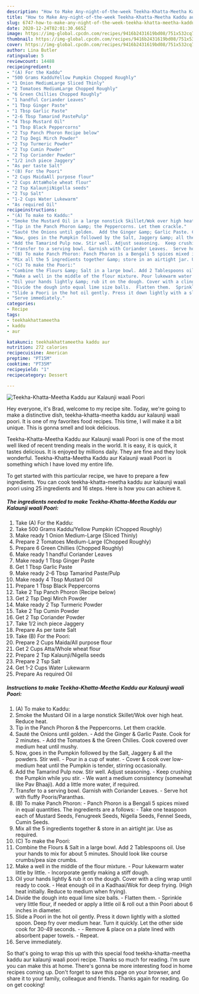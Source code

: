 ```yaml
---
description: "How to Make Any-night-of-the-week Teekha-Khatta-Meetha Kaddu aur Kalaunji waali Poori"
title: "How to Make Any-night-of-the-week Teekha-Khatta-Meetha Kaddu aur Kalaunji waali Poori"
slug: 6747-how-to-make-any-night-of-the-week-teekha-khatta-meetha-kaddu-aur-kalaunji-waali-poori
date: 2020-12-24T02:01:30.665Z
image: https://img-global.cpcdn.com/recipes/9416b2431619bd08/751x532cq70/teekha-khatta-meetha-kaddu-aur-kalaunji-waali-poori-recipe-main-photo.jpg
thumbnail: https://img-global.cpcdn.com/recipes/9416b2431619bd08/751x532cq70/teekha-khatta-meetha-kaddu-aur-kalaunji-waali-poori-recipe-main-photo.jpg
cover: https://img-global.cpcdn.com/recipes/9416b2431619bd08/751x532cq70/teekha-khatta-meetha-kaddu-aur-kalaunji-waali-poori-recipe-main-photo.jpg
author: Lina Butler
ratingvalue: 5
reviewcount: 14488
recipeingredient:
- "(A) For the Kaddu"
- "500 Grams KadduYellow Pumpkin Chopped Roughly"
- "1 Onion MediumLarge Sliced Thinly"
- "2 Tomatoes MediumLarge Chopped Roughly"
- "6 Green Chillies Chopped Roughly"
- "1 handful Coriander Leaves"
- "1 Tbsp Ginger Paste"
- "1 Tbsp Garlic Paste"
- "2-6 Tbsp Tamarind PastePulp"
- "4 Tbsp Mustard Oil"
- "1 Tbsp Black Peppercorns"
- "2 Tsp Panch Phoron Recipe below"
- "2 Tsp Degi Mirch Powder"
- "2 Tsp Turmeric Powder"
- "2 Tsp Cumin Powder"
- "2 Tsp Coriander Powder"
- "1/2 inch piece Jaggery"
- "As per taste Salt"
- "(B) For the Poori"
- "2 Cups MaidaAll purpose flour"
- "2 Cups AttaWhole wheat flour"
- "2 Tsp KalaunjiNigella seeds"
- "2 Tsp Salt"
- "1-2 Cups Water Lukewarm"
- "As required Oil"
recipeinstructions:
- "(A) To make to Kaddu:"
- "Smoke the Mustard Oil in a large nonstick Skillet/Wok over high heat. Reduce heat."
- "Tip in the Panch Phoron &amp; the Peppercorns. Let them crackle."
- "Sauté the Onions until golden.  Add the Ginger &amp; Garlic Paste. Cook for 2 minutes.  Add the Tomatoes &amp; the Green Chilies. Cook covered over medium heat until mushy."
- "Now, goes in the Pumpkin followed by the Salt, Jaggery &amp; all the powders. Stir well.  Pour in a cup of water.  Cover &amp; cook over low-medium heat until the Pumpkin is tender, stirring occasionally."
- "Add the Tamarind Pulp now. Stir well. Adjust seasoning.  Keep crushing the Pumpkin while you stir.  We want a medium consistency (somewhat like Pav Bhaaji). Add a little more water, if required."
- "Transfer to a serving bowl. Garnish with Coriander Leaves.  Serve hot with fluffy Pooris/Paranthas."
- "(B) To make Panch Phoron: Panch Phoron is a Bengali 5 spices mixed in equal quantities. The ingredients are a follows: Take one teaspoon each of Mustard Seeds, Fenugreek Seeds, Nigella Seeds, Fennel Seeds, Cumin Seeds."
- "Mix all the 5 ingredients together &amp; store in an airtight jar. Use as required."
- "(C) To make the Poori:"
- "Combine the Flours &amp; Salt in a large bowl. Add 2 Tablespoons oil. Use your hands to mix for about 5 minutes. Should look like course crumbs/pea size crumbs."
- "Make a well in the middle of the flour mixture. Pour lukewarm water little by little.  Incorporate gently making a stiff dough."
- "Oil your hands lightly &amp; rub it on the dough. Cover with a cling wrap until ready to cook.  Heat enough oil in a Kadhaai/Wok for deep frying. (High heat initially. Reduce to medium when frying)."
- "Divide the dough into equal lime size balls.  Flatten them.  Sprinkle very little flour, if needed or apply a little oil &amp; roll out a thin Poori about 6 inches in diameter."
- "Slide a Poori in the hot oil gently. Press it down lightly with a slotted spoon. Deep fry over medium hear. Turn it quickly. Let the other side cook for 30-49 seconds.   Remove &amp; place on a plate lined with absorbent paper towels.  Repeat."
- "Serve immediately."
categories:
- Recipe
tags:
- teekhakhattameetha
- kaddu
- aur

katakunci: teekhakhattameetha kaddu aur 
nutrition: 272 calories
recipecuisine: American
preptime: "PT15M"
cooktime: "PT35M"
recipeyield: "1"
recipecategory: Dessert

---
```



![Teekha-Khatta-Meetha Kaddu aur Kalaunji waali Poori](https://img-global.cpcdn.com/recipes/9416b2431619bd08/751x532cq70/teekha-khatta-meetha-kaddu-aur-kalaunji-waali-poori-recipe-main-photo.jpg)

Hey everyone, it's Brad, welcome to my recipe site. Today, we're going to make a distinctive dish, teekha-khatta-meetha kaddu aur kalaunji waali poori. It is one of my favorites food recipes. This time, I will make it a bit unique. This is gonna smell and look delicious.



Teekha-Khatta-Meetha Kaddu aur Kalaunji waali Poori is one of the most well liked of recent trending meals in the world. It is easy, it is quick, it tastes delicious. It is enjoyed by millions daily. They are fine and they look wonderful. Teekha-Khatta-Meetha Kaddu aur Kalaunji waali Poori is something which I have loved my entire life.


To get started with this particular recipe, we have to prepare a few ingredients. You can cook teekha-khatta-meetha kaddu aur kalaunji waali poori using 25 ingredients and 16 steps. Here is how you can achieve it.

<!--inarticleads1-->

##### The ingredients needed to make Teekha-Khatta-Meetha Kaddu aur Kalaunji waali Poori:

1. Take (A) For the Kaddu:
1. Take 500 Grams Kaddu/Yellow Pumpkin (Chopped Roughly)
1. Make ready 1 Onion Medium-Large (Sliced Thinly)
1. Prepare 2 Tomatoes Medium-Large (Chopped Roughly)
1. Prepare 6 Green Chillies (Chopped Roughly)
1. Make ready 1 handful Coriander Leaves
1. Make ready 1 Tbsp Ginger Paste
1. Get 1 Tbsp Garlic Paste
1. Make ready 2-6 Tbsp Tamarind Paste/Pulp
1. Make ready 4 Tbsp Mustard Oil
1. Prepare 1 Tbsp Black Peppercorns
1. Take 2 Tsp Panch Phoron (Recipe below)
1. Get 2 Tsp Degi Mirch Powder
1. Make ready 2 Tsp Turmeric Powder
1. Take 2 Tsp Cumin Powder
1. Get 2 Tsp Coriander Powder
1. Take 1/2 inch piece Jaggery
1. Prepare As per taste Salt
1. Take (B) For the Poori:
1. Prepare 2 Cups Maida/All purpose flour
1. Get 2 Cups Atta/Whole wheat flour
1. Prepare 2 Tsp Kalaunji/Nigella seeds
1. Prepare 2 Tsp Salt
1. Get 1-2 Cups Water Lukewarm
1. Prepare As required Oil




<!--inarticleads2-->

##### Instructions to make Teekha-Khatta-Meetha Kaddu aur Kalaunji waali Poori:

1. (A) To make to Kaddu:
1. Smoke the Mustard Oil in a large nonstick Skillet/Wok over high heat. Reduce heat.
1. Tip in the Panch Phoron &amp; the Peppercorns. Let them crackle.
1. Sauté the Onions until golden.  - Add the Ginger &amp; Garlic Paste. Cook for 2 minutes.  - Add the Tomatoes &amp; the Green Chilies. Cook covered over medium heat until mushy.
1. Now, goes in the Pumpkin followed by the Salt, Jaggery &amp; all the powders. Stir well.  - Pour in a cup of water.  - Cover &amp; cook over low-medium heat until the Pumpkin is tender, stirring occasionally.
1. Add the Tamarind Pulp now. Stir well. Adjust seasoning.  - Keep crushing the Pumpkin while you stir.  - We want a medium consistency (somewhat like Pav Bhaaji). Add a little more water, if required.
1. Transfer to a serving bowl. Garnish with Coriander Leaves.  - Serve hot with fluffy Pooris/Paranthas.
1. (B) To make Panch Phoron: - Panch Phoron is a Bengali 5 spices mixed in equal quantities. The ingredients are a follows: - Take one teaspoon each of Mustard Seeds, Fenugreek Seeds, Nigella Seeds, Fennel Seeds, Cumin Seeds.
1. Mix all the 5 ingredients together &amp; store in an airtight jar. Use as required.
1. (C) To make the Poori:
1. Combine the Flours &amp; Salt in a large bowl. Add 2 Tablespoons oil. Use your hands to mix for about 5 minutes. Should look like course crumbs/pea size crumbs.
1. Make a well in the middle of the flour mixture. - Pour lukewarm water little by little.  - Incorporate gently making a stiff dough.
1. Oil your hands lightly &amp; rub it on the dough. Cover with a cling wrap until ready to cook.  - Heat enough oil in a Kadhaai/Wok for deep frying. (High heat initially. Reduce to medium when frying).
1. Divide the dough into equal lime size balls.  - Flatten them.  - Sprinkle very little flour, if needed or apply a little oil &amp; roll out a thin Poori about 6 inches in diameter.
1. Slide a Poori in the hot oil gently. Press it down lightly with a slotted spoon. Deep fry over medium hear. Turn it quickly. Let the other side cook for 30-49 seconds.  -  - Remove &amp; place on a plate lined with absorbent paper towels.  - Repeat.
1. Serve immediately.




So that's going to wrap this up with this special food teekha-khatta-meetha kaddu aur kalaunji waali poori recipe. Thanks so much for reading. I'm sure you can make this at home. There's gonna be more interesting food in home recipes coming up. Don't forget to save this page on your browser, and share it to your family, colleague and friends. Thanks again for reading. Go on get cooking!
